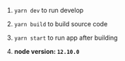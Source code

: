 1. `yarn dev` to run develop

2. `yarn build` to build source code

3. `yarn start` to run app after building

4. **node version: `12.10.0`**
